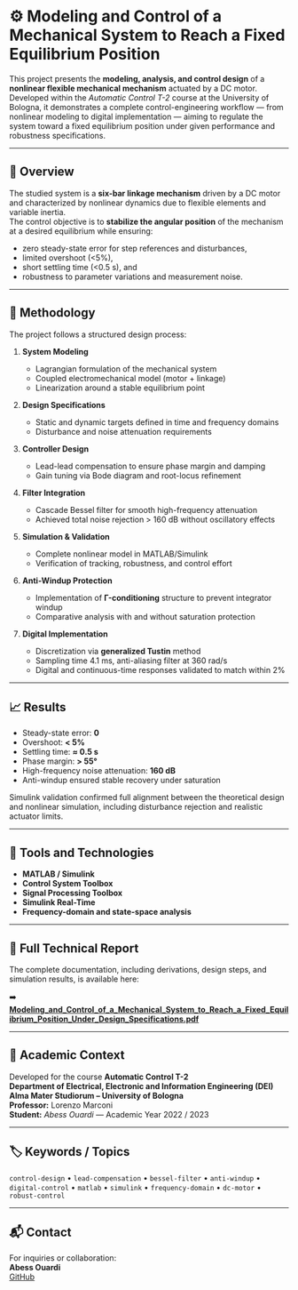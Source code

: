 # ⚙️ Modeling and Control of a Mechanical System to Reach a Fixed Equilibrium Position

This project presents the **modeling, analysis, and control design** of a **nonlinear flexible mechanical mechanism** actuated by a DC motor.  
Developed within the *Automatic Control T-2* course at the University of Bologna, it demonstrates a complete control-engineering workflow — from nonlinear modeling to digital implementation — aiming to regulate the system toward a fixed equilibrium position under given performance and robustness specifications.

---

## 🧠 Overview

The studied system is a **six-bar linkage mechanism** driven by a DC motor and characterized by nonlinear dynamics due to flexible elements and variable inertia.  
The control objective is to **stabilize the angular position** of the mechanism at a desired equilibrium while ensuring:
- zero steady-state error for step references and disturbances,  
- limited overshoot (<5%),  
- short settling time (<0.5 s), and  
- robustness to parameter variations and measurement noise.

---

## 🧩 Methodology

The project follows a structured design process:

1. **System Modeling**  
   - Lagrangian formulation of the mechanical system  
   - Coupled electromechanical model (motor + linkage)  
   - Linearization around a stable equilibrium point  

2. **Design Specifications**  
   - Static and dynamic targets defined in time and frequency domains  
   - Disturbance and noise attenuation requirements  

3. **Controller Design**  
   - Lead-lead compensation to ensure phase margin and damping  
   - Gain tuning via Bode diagram and root-locus refinement  

4. **Filter Integration**  
   - Cascade Bessel filter for smooth high-frequency attenuation  
   - Achieved total noise rejection > 160 dB without oscillatory effects  

5. **Simulation & Validation**  
   - Complete nonlinear model in MATLAB/Simulink  
   - Verification of tracking, robustness, and control effort  

6. **Anti-Windup Protection**  
   - Implementation of **Γ-conditioning** structure to prevent integrator windup  
   - Comparative analysis with and without saturation protection  

7. **Digital Implementation**  
   - Discretization via **generalized Tustin** method  
   - Sampling time 4.1 ms, anti-aliasing filter at 360 rad/s  
   - Digital and continuous-time responses validated to match within 2%  

---

## 📈 Results

- Steady-state error: **0**  
- Overshoot: **< 5%**  
- Settling time: **≈ 0.5 s**  
- Phase margin: **> 55°**  
- High-frequency noise attenuation: **160 dB**  
- Anti-windup ensured stable recovery under saturation  

Simulink validation confirmed full alignment between the theoretical design and nonlinear simulation, including disturbance rejection and realistic actuator limits.

---

## 🧰 Tools and Technologies

- **MATLAB / Simulink**
- **Control System Toolbox**
- **Signal Processing Toolbox**
- **Simulink Real-Time**
- **Frequency-domain and state-space analysis**

---

## 📄 Full Technical Report

The complete documentation, including derivations, design steps, and simulation results, is available here:

➡️ [**Modeling_and_Control_of_a_Mechanical_System_to_Reach_a_Fixed_Equilibrium_Position_Under_Design_Specifications.pdf**](./Modeling_and_Control_of_a_Mechanical_System_to_Reach_a_Fixed_Equilibrium_Position_Under_Design_Specifications.pdf)

---

## 🏫 Academic Context

Developed for the course **Automatic Control T-2**  
**Department of Electrical, Electronic and Information Engineering (DEI)**  
**Alma Mater Studiorum – University of Bologna**  
**Professor:** Lorenzo Marconi  
**Student:** *Abess Ouardi* — Academic Year 2022 / 2023

---

## 🏷️ Keywords / Topics
`control-design` • `lead-compensation` • `bessel-filter` • `anti-windup` • `digital-control` • `matlab` • `simulink` • `frequency-domain` • `dc-motor` • `robust-control`

---

## 📬 Contact

For inquiries or collaboration:  
**Abess Ouardi**  
[GitHub](https://github.com/abess-ouardi)

